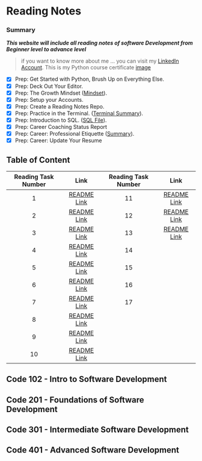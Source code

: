 # Reading Notes
### **Summary**
***This website will include all reading notes of software Development from Beginner level to advance level***
> if you want to know more about me ... you can visit my [LinkedIn Account](https://www.linkedin.com/in/faisal-alhawajreh/).
> This is my Python course certificate [image](./images/cert-25073180-1073.png)
- [x] Prep: Get Started with Python, Brush Up on Everything Else.
- [x] Prep: Deck Out Your Editor.
- [x] Prep: The Growth Mindset ([Mindset](./Mindset.md)).
- [x] Prep: Setup your Accounts.
- [x] Prep: Create a Reading Notes Repo.
- [x] Prep: Practice in the Terminal. ([Terminal Summary](./PracticeInTerminal.md)).
- [x] Prep: Introduction to SQL. ([SQL File](./IntroSQL.md)).
- [x] Prep: Career Coaching Status Report
- [x] Prep: Career: Professional Etiquette ([Summary](https://docs.google.com/document/d/16liaGMwlPXU_oPD2mb5iW8xN_h0xqC5_3JLFZvZAFxo/edit?usp=sharing)).
- [x] Prep: Career: Update Your Resume

## Table of Content

| Reading Task Number  |                       Link                        | Reading Task Number  |                       Link                        |
| :----:               |                      :----:                       | :----:               |                      :----:                       |
| 1                    | [README Link](./Reading/Week01/Class01/Class01.md)| 11                   | [README Link](./Reading/Week05/Class11.md)|
| 2                    | [README Link](./Reading/Week01/Class02/Class02.md)| 12                   | [README Link](./Reading/Week05/Class12.md)|
| 3                    | [README Link](./Reading/Week01/Class03/Class03.md)| 13                   | [README Link](./Reading/Week05/Class13.md)|
| 4                    | [README Link](./Reading/Week02/Class04.md)| 14                   |  |
| 5                    | [README Link](./Reading/Week02/Class05.md)| 15                   |  |
| 6                    | [README Link](./Reading/Week03/Class06.md)| 16                   |  |
| 7                    | [README Link](./Reading/Week03/Class07.md)| 17                   |  |
| 8                    | [README Link](./Reading/Week03/Class08.md)|
| 9                    | [README Link](./Reading/Week04/Class09.md)|
| 10                    | [README Link](./Reading/Week04/Stacks_and_Queues.md)|


## Code 102 - Intro to Software Development
## Code 201 - Foundations of Software Development
## Code 301 - Intermediate Software Development
## Code 401 - Advanced Software Development

